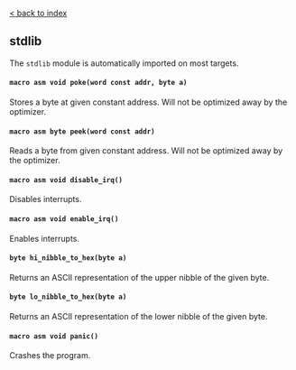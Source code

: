 [< back to index](../index.md)

## stdlib

The `stdlib` module is automatically imported on most targets.

#### `macro asm void poke(word const addr, byte a)`

Stores a byte at given constant address. Will not be optimized away by the optimizer.

#### `macro asm byte peek(word const addr)`

Reads a byte from given constant address. Will not be optimized away by the optimizer.

#### `macro asm void disable_irq()`

Disables interrupts.

#### `macro asm void enable_irq()`

Enables interrupts.

#### `byte hi_nibble_to_hex(byte a)`

Returns an ASCII representation of the upper nibble of the given byte.

#### `byte lo_nibble_to_hex(byte a)`

Returns an ASCII representation of the lower nibble of the given byte.

#### `macro asm void panic()`

Crashes the program.
